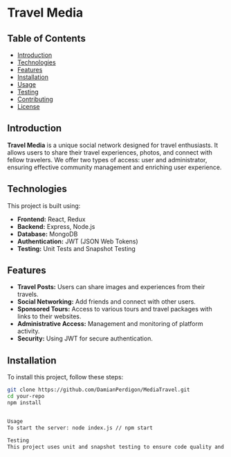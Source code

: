 # Travel Media

## Table of Contents

- [Introduction](#introduction)
- [Technologies](#technologies)
- [Features](#features)
- [Installation](#installation)
- [Usage](#usage)
- [Testing](#testing)
- [Contributing](#contributing)
- [License](#license)

## Introduction

**Travel Media** is a unique social network designed for travel enthusiasts. It allows users to share their travel experiences, photos, and connect with fellow travelers. We offer two types of access: user and administrator, ensuring effective community management and enriching user experience.

## Technologies

This project is built using:

- **Frontend:** React, Redux
- **Backend:** Express, Node.js
- **Database:** MongoDB
- **Authentication:** JWT (JSON Web Tokens)
- **Testing:** Unit Tests and Snapshot Testing

## Features

- **Travel Posts:** Users can share images and experiences from their travels.
- **Social Networking:** Add friends and connect with other users.
- **Sponsored Tours:** Access to various tours and travel packages with links to their websites.
- **Administrative Access:** Management and monitoring of platform activity.
- **Security:** Using JWT for secure authentication.

## Installation

To install this project, follow these steps:

```bash
git clone https://github.com/DamianPerdigon/MediaTravel.git
cd your-repo
npm install


Usage
To start the server: node index.js // npm start

Testing
This project uses unit and snapshot testing to ensure code quality and consistency. To run the tests: npm test